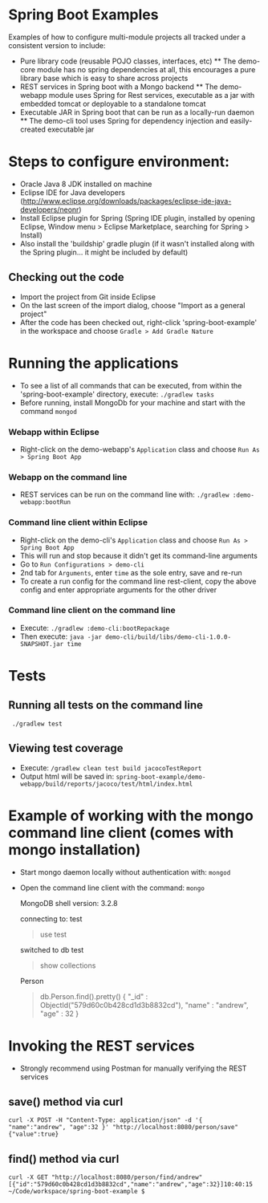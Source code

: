 Spring Boot Examples
==========
Examples of how to configure multi-module projects all tracked under a consistent version to include:
* Pure library code (reusable POJO classes, interfaces, etc)
** The demo-core module has no spring dependencies at all, this encourages a pure library base which is easy to share across projects
* REST services in Spring boot with a Mongo backend
** The demo-webapp module uses Spring for Rest services, executable as a jar with embedded tomcat or deployable to a standalone tomcat
* Executable JAR in Spring boot that can be run as a locally-run daemon
** The demo-cli tool uses Spring for dependency injection and easily-created executable jar

# Steps to configure environment:
* Oracle Java 8 JDK installed on machine
* Eclipse IDE for Java developers (http://www.eclipse.org/downloads/packages/eclipse-ide-java-developers/neonr)
* Install Eclipse plugin for Spring (Spring IDE plugin, installed by opening Eclipse, Window menu > Eclipse Marketplace, searching for Spring > Install)
* Also install the 'buildship' gradle plugin (if it wasn't installed along with the Spring plugin... it might be included by default)

## Checking out the code
* Import the project from Git inside Eclipse
* On the last screen of the import dialog, choose "Import as a general project"
* After the code has been checked out, right-click 'spring-boot-example' in the workspace and choose `Gradle > Add Gradle Nature`

# Running the applications
* To see a list of all commands that can be executed, from within the 'spring-boot-example' directory, execute: `./gradlew tasks`
* Before running, install MongoDb for your machine and start with the command `mongod` 

### Webapp within Eclipse
* Right-click on the demo-webapp's `Application` class and choose `Run As > Spring Boot App`

### Webapp on the command line 
* REST services can be run on the command line with: `./gradlew :demo-webapp:bootRun`

### Command line client within Eclipse
* Right-click on the demo-cli's `Application` class and choose `Run As > Spring Boot App`
* This will run and stop because it didn't get its command-line arguments
* Go to `Run Configurations > demo-cli`
* 2nd tab for `Arguments`, enter `time` as the sole entry, save and re-run
* To create a run config for the command line rest-client, copy the above config and enter appropriate arguments for the other driver

### Command line client on the command line
* Execute: `./gradlew :demo-cli:bootRepackage`
* Then execute: `java -jar demo-cli/build/libs/demo-cli-1.0.0-SNAPSHOT.jar time`
 

# Tests
## Running all tests on the command line
` ./gradlew test`

## Viewing test coverage
* Execute: `/gradlew clean test build jacocoTestReport`
* Output html will be saved in: `spring-boot-example/demo-webapp/build/reports/jacoco/test/html/index.html`


# Example of working with the mongo command line client (comes with mongo installation)
* Start mongo daemon locally without authentication with: `mongod`
* Open the command line client with the command: `mongo`
    
    MongoDB shell version: 3.2.8
    
    connecting to: test
    
    > use test
    
    switched to db test
    
    > show collections
    
    Person
    
    > db.Person.find().pretty()
    {
        "_id" : ObjectId("579d60c0b428cd1d3b8832cd"),
        "name" : "andrew",
        "age" : 32
    }
    > 
    
# Invoking the REST services
* Strongly recommend using Postman for manually verifying the REST services

## save() method via curl

    curl -X POST -H "Content-Type: application/json" -d '{ "name":"andrew", "age":32 }' "http://localhost:8080/person/save"
    {"value":true}

## find() method via curl
    curl -X GET "http://localhost:8080/person/find/andrew"
    [{"id":"579d60c0b428cd1d3b8832cd","name":"andrew","age":32}]10:40:15 ~/Code/workspace/spring-boot-example $ 


    
